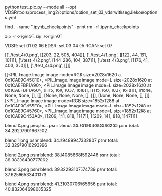 python test_pic.py --mode all --opt VDSR/tools/process_img2/options/option_set_03_vdsrwithsegJiekou/options.yml 

find . -name ".ipynb_checkpoints" -print
rm -rf .ipynb_checkpoints

zip -r originGT.zip ./originGT

VDSR: set 01 02 06
EDSR: set 03 04 05
RCAN: set 07

[['./test_4/0.png', [[203, 22, 505, 404]]], 
['./test_4/1.png', [[122, 44, 161, 101]]], 
['./test_4/2.png', [[44, 286, 104, 387]]], 
['./test_4/3.png', [[176, 41, 403, 320]]], 
['./test_4/4.png', []]]

[[<PIL.Image.Image image mode=RGB size=2028x1620 at 0x1CAB9C45C10>, <PIL.Image.Image image mode=L size=2028x1620 at 0x1CABFBF1A90>, <PIL.Image.Image image mode=L size=2028x1620 at 0x1CABFBF1A60>, [[115, 160, 1037, 1618]], [[115, 160, 1037, 1618]]], 
[None, None, None, [], []], 
[None, None, None, [], []], 
[None, None, None, [], []], 
[<PIL.Image.Image image mode=RGB size=1852x1288 at 0x1CAB9C455E0>, <PIL.Image.Image image mode=L size=1852x1288 at 0x1CAB9C45760>, <PIL.Image.Image image mode=L size=1852x1288 at 0x1CAB9C453A0>, [[209, 141, 818, 1147]], [[209, 141, 818, 1147]]]]

blend 0.png people...
psnr blend: 35.951964685586255
psnr total: 34.29207901667902

blend 1.png
psnr blend: 34.29489947332807
psnr total: 32.32979016293996

blend 2.png
psnr blend: 38.140856681592446
psnr total: 38.38306430777062

blend 3.png
psnr blend: 39.32293107574739
psnr total: 37.62596533401373

blend 4.png
psnr blend: 41.21030706565656
psnr total: 40.832064698005325

